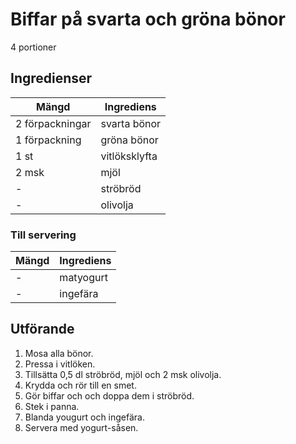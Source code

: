 # Biffar på svarta och gröna bönor
4 portioner
## Ingredienser

Mängd|Ingrediens
------------ | -------------
2 förpackningar |svarta bönor
1 förpackning | gröna bönor
1 st | vitlöksklyfta
2 msk | mjöl
\- | ströbröd
\- | olivolja

### Till servering
Mängd| Ingrediens
------------ | -------------
\- | matyogurt
\- | ingefära

## Utförande
1. Mosa alla bönor.
2. Pressa i vitlöken.
3. Tillsätta 0,5 dl ströbröd, mjöl och 2 msk olivolja.
4. Krydda och rör till en smet.
5. Gör biffar och och doppa dem i ströbröd.
6. Stek i panna.
7. Blanda yougurt och ingefära.
8. Servera med yogurt-såsen.
